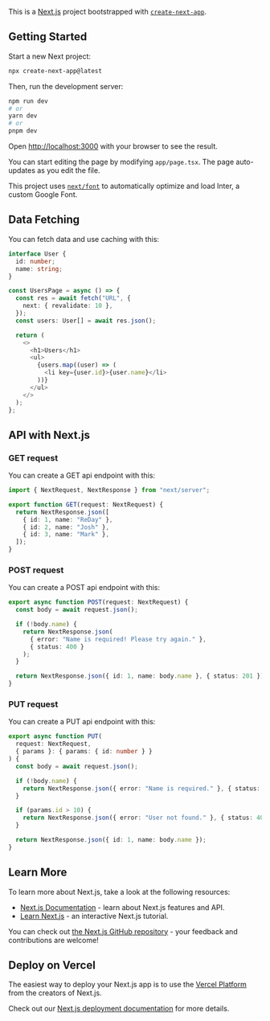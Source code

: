 This is a [Next.js](https://nextjs.org/) project bootstrapped with [`create-next-app`](https://github.com/vercel/next.js/tree/canary/packages/create-next-app).

## Getting Started

Start a new Next project:
```bash
npx create-next-app@latest
```

Then, run the development server:

```bash
npm run dev
# or
yarn dev
# or
pnpm dev
```

Open [http://localhost:3000](http://localhost:3000) with your browser to see the result.

You can start editing the page by modifying `app/page.tsx`. The page auto-updates as you edit the file.

This project uses [`next/font`](https://nextjs.org/docs/basic-features/font-optimization) to automatically optimize and load Inter, a custom Google Font.

## Data Fetching

You can fetch data and use caching with this:

```typescript
interface User {
  id: number;
  name: string;
}

const UsersPage = async () => {
  const res = await fetch("URL", {
    next: { revalidate: 10 },
  });
  const users: User[] = await res.json();

  return (
    <>
      <h1>Users</h1>
      <ul>
        {users.map((user) => (
          <li key={user.id}>{user.name}</li>
        ))}
      </ul>
    </>
  );
};
```

## API with Next.js

### GET request

You can create a GET api endpoint with this:

```typescript
import { NextRequest, NextResponse } from "next/server";

export function GET(request: NextRequest) {
  return NextResponse.json([
    { id: 1, name: "ReDay" },
    { id: 2, name: "Josh" },
    { id: 3, name: "Mark" },
  ]);
}

```

### POST request

You can create a POST api endpoint with this:

```typescript
export async function POST(request: NextRequest) {
  const body = await request.json();

  if (!body.name) {
    return NextResponse.json(
      { error: "Name is required! Please try again." },
      { status: 400 }
    );
  }

  return NextResponse.json({ id: 1, name: body.name }, { status: 201 });
}
```

### PUT request

You can create a PUT api endpoint with this:

```typescript
export async function PUT(
  request: NextRequest,
  { params }: { params: { id: number } }
) {
  const body = await request.json();

  if (!body.name) {
    return NextResponse.json({ error: "Name is required." }, { status: 400 });
  }

  if (params.id > 10) {
    return NextResponse.json({ error: "User not found." }, { status: 404 });
  }

  return NextResponse.json({ id: 1, name: body.name });
}
```

## Learn More

To learn more about Next.js, take a look at the following resources:

- [Next.js Documentation](https://nextjs.org/docs) - learn about Next.js features and API.
- [Learn Next.js](https://nextjs.org/learn) - an interactive Next.js tutorial.

You can check out [the Next.js GitHub repository](https://github.com/vercel/next.js/) - your feedback and contributions are welcome!

## Deploy on Vercel

The easiest way to deploy your Next.js app is to use the [Vercel Platform](https://vercel.com/new?utm_medium=default-template&filter=next.js&utm_source=create-next-app&utm_campaign=create-next-app-readme) from the creators of Next.js.

Check out our [Next.js deployment documentation](https://nextjs.org/docs/deployment) for more details.

